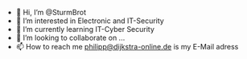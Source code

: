 - 👋 Hi, I’m @SturmBrot
- 👀 I’m interested in Electronic and IT-Security
- 🌱 I’m currently learning IT-Cyber Security
- 💞️ I’m looking to collaborate on ...
- 📫 How to reach me philipp@dijkstra-online.de is my E-Mail adress

<!---
SturmBrot/SturmBrot is a ✨ special ✨ repository because its `README.md` (this file) appears on your GitHub profile.
You can click the Preview link to take a look at your changes.
--->
